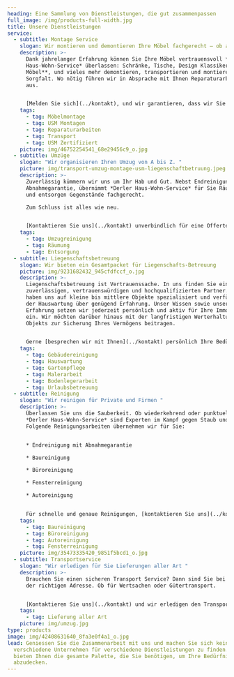 ```yaml
---
heading: Eine Sammlung von Dienstleistungen, die gut zusammenpassen
full_image: /img/products-full-width.jpg
title: Unsere Dienstleistungen
service:
  - subtitle: Montage Service
    slogan: Wir montieren und demontieren Ihre Möbel fachgerecht – ob alt oder neu
    description: >-
      Dank jahrelanger Erfahrung können Sie Ihre Möbel vertrauensvoll *Derler
      Haus-Wohn-Service* überlassen: Schränke, Tische, Design Klassiker, **USM
      Möbel**, und vieles mehr demontieren, transportieren und montieren wir mit
      Sorgfalt. Wo nötig führen wir in Absprache mit Ihnen Reparaturarbeiten
      aus.


      [Melden Sie sich](../kontakt), und wir garantieren, dass wir Sie vermöbeln!
    tags:
      - tag: Möbelmontage
      - tag: USM Montagen
      - tag: Reparaturarbeiten
      - tag: Transport
      - tag: USM Zertifiziert
    picture: img/46752254541_68e29456c9_o.jpg
  - subtitle: Umzüge
    slogan: "Wir organisieren Ihren Umzug von A bis Z. "
    picture: img/transport-umzug-montage-usm-liegenschaftbetruung.jpeg
    description: >-
      Zuverlässig kümmern wir uns um Ihr Hab und Gut. Nebst Endreinigung mit
      Abnahmegarantie, übernimmt *Derler Haus-Wohn-Service* für Sie Räumungen
      und entsorgen Gegenstände fachgerecht.

      Zum Schluss ist alles wie neu.


      [Kontaktieren Sie uns](../kontakt) unverbindlich für eine Offerte!
    tags:
      - tag: Umzugreinigung
      - tag: Räumung
      - tag: Entsorgung
  - subtitle: Liegenschaftsbetreuung
    slogan: Wir bieten ein Gesamtpacket für Liegenschafts-Betreuung
    picture: img/9231682432_945cfdfccf_o.jpg
    description: >-
      Liegenschaftsbetreuung ist Vertrauenssache. In uns finden Sie einen
      zuverlässigen, vertrauenswürdigen und hochqualifizierten Partner. Wir
      haben uns auf kleine bis mittlere Objekte spezialisiert und verfügen in
      der Hauswartung über genügend Erfahrung. Unser Wissen sowie unsere
      Erfahrung setzen wir jederzeit persönlich und aktiv für Ihre Immobilie
      ein. Wir möchten darüber hinaus mit der langfristigen Werterhaltung Ihres
      Objekts zur Sicherung Ihres Vermögens beitragen.


      Gerne [besprechen wir mit Ihnen](../kontakt) persönlich Ihre Bedürfnisse.
    tags:
      - tag: Gebäudereinigung
      - tag: Hauswartung
      - tag: Gartenpflege
      - tag: Malerarbeit
      - tag: Bodenlegerarbeit
      - tag: Urlaubsbetreuung
  - subtitle: Reinigung
    slogan: "Wir reinigen für Private und Firmen "
    description: >-
      Überlassen Sie uns die Sauberkeit. Ob wiederkehrend oder punktuell:
      *Derler Haus-Wohn-Service* sind Experten im Kampf gegen Staub und Dreck.
      Folgende Reinigungsarbeiten übernehmen wir für Sie:


      * Endreinigung mit Abnahmegarantie

      * Baureinigung

      * Büroreinigung

      * Fensterreinigung

      * Autoreinigung


      Für schnelle und genaue Reinigungen, [kontaktieren Sie uns](../kontakt)!
    tags:
      - tag: Baureinigung
      - tag: Büroreinigung
      - tag: Autoreinigung
      - tag: Fensterreinigung
    picture: img/35473335420_9851f5bcd1_o.jpg
  - subtitle: Transportservice
    slogan: "Wir erledigen für Sie Lieferungen aller Art "
    description: >-
      Brauchen Sie einen sicheren Transport Service? Dann sind Sie bei uns an
      der richtigen Adresse. Ob für Wertsachen oder Gütertransport. 


      [Kontaktieren Sie uns](../kontakt) und wir erledigen den Transport für Sie.
    tags:
      - tag: Lieferung aller Art
    picture: img/umzug.jpg
type: products
image: img/42408631640_8fa3e0f4a1_o.jpg
lead: Geniessen Sie die Zusammenarbeit mit uns und machen Sie sich keine Sorgen,
  verschiedene Unternehmen für verschiedene Dienstleistungen zu finden. Wir
  bieten Ihnen die gesamte Palette, die Sie benötigen, um Ihre Bedürfnisse
  abzudecken.
---
```

